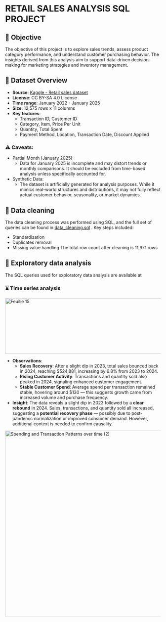 # RETAIL SALES ANALYSIS SQL PROJECT
## 🎯 Objective
The objective of this project is to explore sales trends, assess product category performance, and understand customer purchasing behavior. The insights derived from this analysis aim to support data-driven decision-making for marketing strategies and inventory management.
## 📁 Dataset Overview
- **Source**: [Kaggle - Retail sales dataset](retail_store_sales.csv)
- **License**: CC BY-SA 4.0 License
- **Time range**: January 2022 - January 2025
- **Size**: 12,575 rows x 11 columns
- **Key features**:
  - Transaction ID, Customer ID
  - Category, Item, Price Per Unit
  - Quantity, Total Spent
  - Payment Method, Location, Transaction Date, Discount Applied
### ⚠ Caveats:
- Partial Month (January 2025):
  - Data for January 2025 is incomplete and may distort trends or monthly comparisons. It should be excluded from time-based analysis unless specifically accounted for.
- Synthetic Data:
  - The dataset is artificially generated for analysis purposes. While it mimics real-world structures and distributions, it may not fully reflect actual customer behavior, seasonality, or market dynamics.
## 🧹 Data cleaning 
The data cleaning process was performed using SQL, and the full set of queries can be found in [data_cleaning.sql](data_cleaning.sql) . 
Key steps included:
- Standardization
- Duplicates removal
- Missing value handling
The total row count after cleaning is 11,971 rows
## 🔎 Exploratory data analysis
The SQL queries used for exploratory data analysis are available at
### ⌛ Time series analysis

<img width="987" height="180" alt="Feuille 15" src="https://github.com/user-attachments/assets/7c5f8bcb-9289-41bd-8b73-c84b3875d24e" />

- **Observations**:
  - **Sales Recovery**: After a slight dip in 2023, total sales bounced back in 2024, reaching $524,881, increasing by 6.8% from 2023 to 2024.
  - **Rising Customer Activity**: Transactions and quantity sold also peaked in 2024, signaling enhanced customer engagement.
  - **Stable Customer Spend**: Average spend per transaction remained stable, hovering around $130 — this suggests growth came from increased volume and purchase frequency.
- **Insight**: The data reveals a slight dip in 2023 followed by a **clear rebound** in 2024. Sales, transactions, and quantity sold all increased, suggesting a **potential recovery phase** — possibly due to post-pandemic normalization or improved consumer demand. However, additional context is needed to confirm causality.

<img width="1290" height="603" alt="Spending and Transaction Patterns over time (2)" src="https://github.com/user-attachments/assets/5566c9b7-7c75-4e1d-8f60-92a628c85590" />
